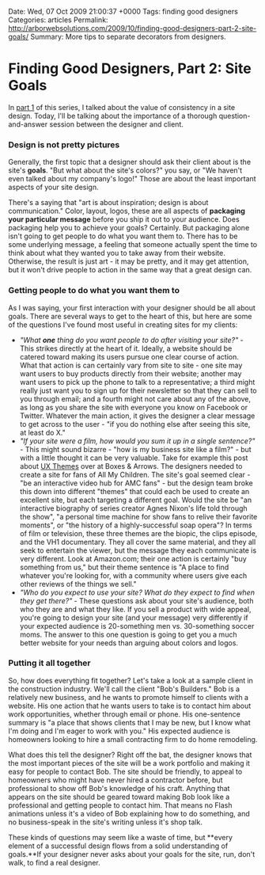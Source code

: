 Date: Wed, 07 Oct 2009 21:00:37 +0000
Tags: finding good designers
Categories: articles
Permalink: http://arborwebsolutions.com/2009/10/finding-good-designers-part-2-site-goals/
Summary: More tips to separate decorators from designers.

# Finding Good Designers, Part 2: Site Goals

In [part 1][] of this series, I talked about the value of consistency in
a site design. Today, I'll be talking about the importance of a thorough
question-and-answer session between the designer and client.

### Design is not pretty pictures

Generally, the first topic that a designer should ask their client about
is the site's **goals**. "But what about the site's colors?" you say, or
"We haven't even talked about my company's logo!" Those are about the
least important aspects of your site design. 

There's a saying that "art
is about inspiration; design is about communication." Color, layout,
logos, these are all aspects of **packaging your particular message**
before you ship it out to your audience. Does packaging help you to
achieve your goals? Certainly. But packaging alone isn't going to get
people to do what you want them to. There has to be some underlying
message, a feeling that someone actually spent the time to think about
what they wanted you to take away from their website. Otherwise, the
result is just art - it may be pretty, and it may get attention, but it
won't drive people to action in the same way that a great design can.

### Getting people to do what you want them to

As I was saying, your first interaction with your designer should be all
about goals. There are several ways to get to the heart of this, but
here are some of the questions I've found most useful in creating sites
for my clients:

-   *"What **one** thing do you want people to do after visiting your
    site?"* - This strikes directly at the heart of it. Ideally, a
    website should be catered toward making its users pursue one clear
    course of action. What that action is can certainly vary from site
    to site - one site may want users to buy products directly from
    their website; another may want users to pick up the phone to talk
    to a representative; a third might really just want you to sign up
    for their newsletter so that they can sell to you through email; and
    a fourth might not care about any of the above, as long as you share
    the site with everyone you know on Facebook or Twitter. Whatever the
    main action, it gives the designer a clear message to get across to
    the user - "if you do nothing else after seeing this site, at least
    do X."
-   *"If your site were a film, how would you sum it up in a single
    sentence?"* - This might sound bizarre - "how is my business site
    like a film?" - but with a little thought it can be very valuable.
    Take for example this post about [UX Themes][] over at Boxes &
    Arrows. The designers needed to create a site for fans of All My
    Children. The site's goal seemed clear - "be an interactive video
    hub for AMC fans" - but the design team broke this down into
    different "themes" that could each be used to create an excellent
    site, but each targeting a different goal. Would the site be "an
    interactive biography of series creator Agnes Nixon's life told
    through the show", "a personal time machine for show fans to relive
    their favorite moments", or "the history of a highly-successful soap
    opera"? In terms of film or television, these three themes are the
    biopic, the clips episode, and the VH1 documentary. They all cover
    the same material, and they all seek to entertain the viewer, but
    the message they each communicate is very different. Look at
    Amazon.com; their one action is certainly "buy something from us,"
    but their theme sentence is "A place to find whatever you're looking
    for, with a community where users give each other reviews of the
    things we sell."
-   *"Who do you expect to use your site? What do they expect to find
    when they get there?"* - These questions ask about your site's
    audience, both who they are and what they like. If you sell a
    product with wide appeal, you're going to design your site (and your
    message) very differently if your expected audience is 20-something
    men vs. 30-something soccer moms. The answer to this one question is
    going to get you a much better website for your needs than arguing
    about colors and logos.

### Putting it all together

So, how does everything fit together? Let's take a look at a sample
client in the construction industry. We'll call the client "Bob's
Builders." Bob is a relatively new business, and he wants to promote
himself to clients with a website. His one action that he wants users to
take is to contact him about work opportunities, whether through email
or phone. His one-sentence summary is "a place that shows clients that I
may be new, but I know what I'm doing and I'm eager to work with you."
His expected audience is homeowners looking to hire a small contracting
firm to do home remodeling. 

What does this tell the designer? Right off
the bat, the designer knows that the most important pieces of the site
will be a work portfolio and making it easy for people to contact Bob.
The site should be friendly, to appeal to homeowners who might have
never hired a contractor before, but professional to show off Bob's
knowledge of his craft. Anything that appears on the site should be
geared toward making Bob look like a professional and getting people to
contact him. That means no Flash animations unless it's a video of Bob
explaining how to do something, and no business-speak in the site's
writing unless it's shop talk. 

These kinds of questions may seem like a
waste of time, but **every element of a successful design flows from a
solid understanding of goals.**If your designer never asks about your
goals for the site, run, don't walk, to find a real designer.

  [part 1]: http://arborwebsolutions.com/blog/2009/09/finding-good-designers-part-1-consistency/
    "Finding Good Designers, Part 1: Consistency"
  [UX Themes]: http://www.boxesandarrows.com/view/experience-themes
